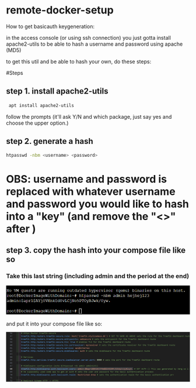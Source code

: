 # remote-docker-setup

How to get basicauth keygeneration:

in the access console (or using ssh connection) you just gotta install apache2-utils to be able to hash a username and password using apache (MD5)

to get this util and be able to hash your own, do these steps:

#Steps

## step 1. install apache2-utils

```bash
 apt install apache2-utils
```
follow the prompts (it'll ask Y/N and which package, just say yes and choose the upper option.)

## step 2. generate a hash

```bash
htpasswd -nbm <username> <password>
```

# OBS: username and password is replaced with whatever username and password you would like to hash into a "key" (and remove the "<>" after )

## step 3. copy the hash into your compose file like so

### Take this last string (including admin and the period at the end)
![img.png](images/img.png)

and put it into your compose file like so:

![img_1.png](images/img_1.png)

